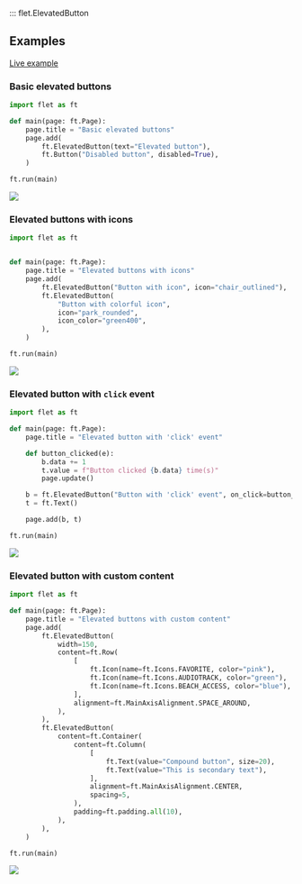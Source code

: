 ::: flet.ElevatedButton
## Examples

[Live example](https://flet-controls-gallery.fly.dev/buttons/elevatedbutton)

### Basic elevated buttons



```python
import flet as ft

def main(page: ft.Page):
    page.title = "Basic elevated buttons"
    page.add(
        ft.ElevatedButton(text="Elevated button"),
        ft.Button("Disabled button", disabled=True),
    )

ft.run(main)
```

<img src="/img/docs/controls/elevated-button/basic-elevated-buttons.png" className="screenshot-20" />

### Elevated buttons with icons



```python
import flet as ft


def main(page: ft.Page):
    page.title = "Elevated buttons with icons"
    page.add(
        ft.ElevatedButton("Button with icon", icon="chair_outlined"),
        ft.ElevatedButton(
            "Button with colorful icon",
            icon="park_rounded",
            icon_color="green400",
        ),
    )

ft.run(main)
```

<img src="/img/docs/controls/elevated-button/elevated-buttons-with-icons.png" className="screenshot-30" />

### Elevated button with `click` event



```python
import flet as ft

def main(page: ft.Page):
    page.title = "Elevated button with 'click' event"

    def button_clicked(e):
        b.data += 1
        t.value = f"Button clicked {b.data} time(s)"
        page.update()

    b = ft.ElevatedButton("Button with 'click' event", on_click=button_clicked, data=0)
    t = ft.Text()

    page.add(b, t)

ft.run(main)
```

<img src="/img/docs/controls/elevated-button/elevated-button-with-click-event.gif" className="screenshot-50" />

### Elevated button with custom content 



```python
import flet as ft

def main(page: ft.Page):
    page.title = "Elevated buttons with custom content"
    page.add(
        ft.ElevatedButton(
            width=150,
            content=ft.Row(
                [
                    ft.Icon(name=ft.Icons.FAVORITE, color="pink"),
                    ft.Icon(name=ft.Icons.AUDIOTRACK, color="green"),
                    ft.Icon(name=ft.Icons.BEACH_ACCESS, color="blue"),
                ],
                alignment=ft.MainAxisAlignment.SPACE_AROUND,
            ),
        ),
        ft.ElevatedButton(
            content=ft.Container(
                content=ft.Column(
                    [
                        ft.Text(value="Compound button", size=20),
                        ft.Text(value="This is secondary text"),
                    ],
                    alignment=ft.MainAxisAlignment.CENTER,
                    spacing=5,
                ),
                padding=ft.padding.all(10),
            ),
        ),
    )

ft.run(main)
```


<img src="/img/docs/controls/elevated-button/elevated-buttons-with-custom-content.png" className="screenshot-30" />

